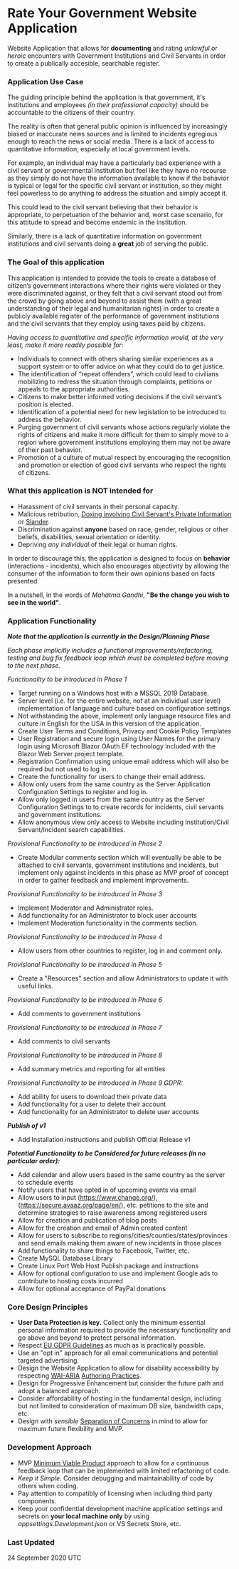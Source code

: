 # Rate Your Government Website Application
Website Application that allows for **documenting** and rating _unlawful_ or _heroic_ encounters with Government Institutions and Civil Servants in order to create a publically accesible, searchable register.

### Application Use Case
The guiding principle behind the application is that government, it's institutions and employees _(in their professional capacity)_ should be accountable to the citizens of their country.

The reality is often that general public opinion is influenced by increasingly biased or inaccurate news sources and is limited to incidents egregious enough to reach the news or social media.  There is a lack of access to quantitative information, especially at local government levels.  

For example, an individual may have a particularly bad experience with a civil servant or governmental institution but feel like they have no recourse as they simply do not have the information available to know if the behavior is typical or legal for the specific civil servant or institution, so they might feel powerless to do anything to address the situation and simply accept it.     

This could lead to the civil servant believing that their behavior is appropriate, to perpetuation of the behavior and, worst case scenario, for this attitude to spread and become endemic in the institution.

Similarly, there is a lack of quantitative information on government institutions and civil servants doing a **great** job of serving the public.  

### The Goal of this application
This application is intended to provide the tools to create a database of citizen’s government interactions where their rights were violated or they were discriminated against, or they felt that a civil servant stood out from the crowd by going above and beyond to assist them (with a great understanding of their legal and humanitarian rights) in order to create a publicly available register of the performance of government institutions and the civil servants that they employ using taxes paid by citizens.

_Having access to quantitative and specific information would, at the very least, make it more readily possible for:_ 
- Individuals to connect with others sharing similar experiences as a support system or to offer advice on what they could do to get justice. 
- The identification of “repeat offenders”, which could lead to civilians mobilizing to redress the situation through complaints, petitions or appeals to the appropriate authorities.
- Citizens to make better informed voting decisions if the civil servant’s position is elected.  
- Identification of a potential need for new legislation to be introduced to address the behavior.  
- Purging government of civil servants whose actions regularly violate the rights of citizens and make it more difficult for them to simply move to a region where government institutions employing them may not be aware of their past behavior.   
- Promotion of a culture of mutual respect by encouraging the recognition and promotion or election of good civil servants who respect the rights of citizens.   

### What this application is NOT intended for 
- Harassment of civil servants in their personal capacity.
- Malicious retribution, [Doxing involving Civil Servant's Private Information](https://en.wikipedia.org/wiki/Doxing) or [Slander](https://en.wikipedia.org/wiki/Defamation).
- Discrimination against **anyone** based on race, gender, religious or other beliefs, disabilities, sexual orientation or identity.  
- Depriving _any individual_ of their legal or human rights.  

In order to discourage this, the application is designed to focus on **behavior** (interactions - incidents), which also encourages objectivity by allowing the consumer of the information to form their own opinions based on facts presented.  

In a nutshell, in the words of _Mahatma Gandhi_, **"Be the change you wish to see in the world"**.

### Application Functionality
**_Note that the application is currently in the Design/Planning Phase_**

_Each phase implicitly includes a functional improvements/refactoring, testing and bug fix feedback loop which must be completed before moving to the next phase._

*Functionality to be introduced in Phase 1*
- Target running on a Windows host with a MSSQL 2019 Database.
- Server level (i.e. for the entire website, not at an individual user level) implementation of language and culture based on configuration settings.
- Not withstanding the above, implement only language resource files and culture in English for the USA in this version of the application. 
- Create User Terms and Conditions, Privacy and Cookie Policy Templates
- User Registration and secure login using User Names for the primary login using Microsoft Blazor OAuth EF technology included with the Blazor Web Server project template.
- Registration Confirmation using unique email address which will also be required but not used to log in.
- Create the functionality for users to change their email address.
- Allow only users from the same country as the Server Application Configuration Settings to register and log in. 
- Allow only logged in users from the same country as the Server Configuration Settings to to create records for incidents, civil servants and government institutions. 
- Allow anonymous view only access to Website including Institution/Civil Servant/Incident search capabilities.

*Provisional Functionality to be introduced in Phase 2*
- Create Modular comments section which will eventually be able to be attached to civil servants, government institutions and incidents, but implement only against incidents in this phase as MVP proof of concept in order to gather feedback and implement improvements.

*Provisional Functionality to be introduced in Phase 3*
- Implement Moderator and Administrator roles.
- Add functionality for an Administrator to block user accounts
- Implement Moderation functionality in the comments section.

*Provisional Functionality to be introduced in Phase 4*
- Allow users from other countries to register, log in and comment only.

*Provisional Functionality to be introduced in Phase 5*
- Create a "Resources" section and allow Administrators to update it with useful links.

*Provisional Functionality to be introduced in Phase 6*
- Add comments to government institutions

*Provisional Functionality to be introduced in Phase 7*
- Add comments to civil servants

*Provisional Functionality to be introduced in Phase 8*
- Add summary metrics and reporting for all entities

*Provisional Functionality to be introduced in Phase 9*
_GDPR:_
- Add ability for users to download their private data
- Add functionality for a user to delete their account
- Add functionality for an Administrator to delete user accounts

_**Publish of v1**_
- Add Installation instructions and publish Official Release v1


_**Potential Functionality to be Considered for future releases (in no particular order):**_
- Add calendar and allow users based in the same country as the server to schedule events
- Notify users that have opted in of upcoming events via email
- Allow users to input (https://www.change.org/), (https://secure.avaaz.org/page/en/), etc. petitions to the site and determine strategies to raise awareness among registered users
- Allow for creation and publication of blog posts
- Allow for the creation and email of Admin created content
- Allow for users to subscribe to regions/cities/counties/states/provinces and send emails making them aware of new incidents in those places
- Add functionality to share things to Facebook, Twitter, etc.
- Create MySQL Database Library 
- Create Linux Port Web Host Publish package and instructions
- Allow for optional configuration to use and implement Google ads to contribute to hosting costs incurred
- Allow for optional acceptance of PayPal donations


### Core Design Principles
- **User Data Protection is key.**  Collect only the minimum essential personal information required to provide the necessary functionality and go above and beyond to protect personal information. 
- Respect [EU GDPR Guidelines](https://en.wikipedia.org/wiki/General_Data_Protection_Regulation) as much as is practically possible. 
- Use an "opt in" approach for all email communications and potential targeted advertising.
- Design the Website Application to allow for disability accessibility by respecting [WAI-ARIA](https://en.wikipedia.org/wiki/WAI-ARIA) [Authoring Practices](https://www.w3.org/TR/wai-aria-practices/). 
- Design for Progressive Enhancement but consider the future path and adopt a balanced approach.
- Consider affordability of hosting in the fundamental design, including but not limited to consideration of maximum DB size, bandwidth caps, etc.
- Design with _sensible_ [Separation of Concerns](https://en.wikipedia.org/wiki/Separation_of_concerns) in mind to allow for maximum future flexibility and MVP. 

### Development Approach
- MVP [Minimum Viable Product](https://en.wikipedia.org/wiki/Minimum_viable_product) approach to allow for a continuous feedback loop that can be implemented with limited refactoring of code.
- _Keep it Simple._  Consider debugging and maintainability of code by others when coding. 
- Pay attention to compatibly of licensing when including third party components. 
- Keep your confidential development machine application settings and secrets on **your local machine only** by using _appsettings.Development.json_ or VS Secrets Store, etc. 


### Last Updated
24 September 2020 UTC
